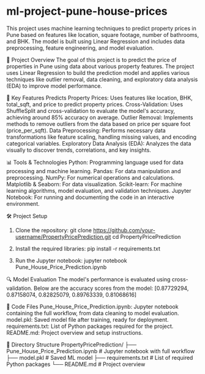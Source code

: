 # ml-project-pune-house-prices
This project uses machine learning techniques to predict property prices in Pune based on features like location, square footage, number of bathrooms, and BHK. The model is built using Linear Regression and includes data preprocessing, feature engineering, and model evaluation.

📝 Project Overview
The goal of this project is to predict the price of properties in Pune using data about various property features. The project uses Linear Regression to build the prediction model and applies various techniques like outlier removal, data cleaning, and exploratory data analysis (EDA) to improve model performance.

🚀 Key Features
Predicts Property Prices: Uses features like location, BHK, total_sqft, and price to predict property prices.
Cross-Validation: Uses ShuffleSplit and cross-validation to evaluate the model's accuracy, achieving around 85% accuracy on average.
Outlier Removal: Implements methods to remove outliers from the data based on price per square foot (price_per_sqft).
Data Preprocessing: Performs necessary data transformations like feature scaling, handling missing values, and encoding categorical variables.
Exploratory Data Analysis (EDA): Analyzes the data visually to discover trends, correlations, and key insights.

📊 Tools & Technologies
Python: Programming language used for data processing and machine learning.
Pandas: For data manipulation and preprocessing.
NumPy: For numerical operations and calculations.
Matplotlib & Seaborn: For data visualization.
Scikit-learn: For machine learning algorithms, model evaluation, and validation techniques.
Jupyter Notebook: For running and documenting the code in an interactive environment.

🛠️ Project Setup
1. Clone the repository:
git clone https://github.com/your-username/PropertyPricePrediction.git
cd PropertyPricePrediction

2. Install the required libraries:
pip install -r requirements.txt

3. Run the Jupyter notebook:
jupyter notebook Pune_House_Price_Prediction.ipynb

🔍 Model Evaluation
The model's performance is evaluated using cross-validation. Below are the accuracy scores from the model:
[0.87729294, 0.87158074, 0.82825079, 0.89763339, 0.81068616]

📝 Code Files
Pune_House_Price_Prediction.ipynb: Jupyter notebook containing the full workflow, from data cleaning to model evaluation.
model.pkl: Saved model file after training, ready for deployment.
requirements.txt: List of Python packages required for the project.
README.md: Project overview and setup instructions.

📂 Directory Structure
PropertyPricePrediction/
├── Pune_House_Price_Prediction.ipynb       # Jupyter notebook with full workflow
├── model.pkl                               # Saved ML model
├── requirements.txt                        # List of required Python packages
└── README.md                               # Project overview

